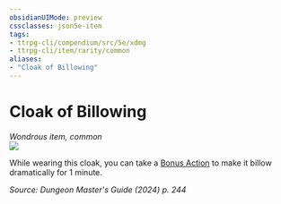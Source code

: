 ```yaml
---
obsidianUIMode: preview
cssclasses: json5e-item
tags:
- ttrpg-cli/compendium/src/5e/xdmg
- ttrpg-cli/item/rarity/common
aliases: 
- "Cloak of Billowing"
---
```

# Cloak of Billowing
*Wondrous item, common*  
![](2-Mechanics/CLI/items/img/cloak-of-billowing.webp#right)


While wearing this cloak, you can take a [Bonus Action](2-Mechanics/CLI/rules/variant-rules/bonus-action-xphb.md) to make it billow dramatically for 1 minute.

*Source: Dungeon Master's Guide (2024) p. 244*